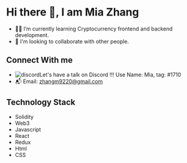 # Hi there 👋, I am Mia Zhang



- 🐱‍🏍 I’m currently learning Cryptocurrency frontend and backend development.
- 👀 I'm looking to collaborate with other people.

## Connect With me
- ![discord](/assets/images/unnamed.jpg)Let's have a talk on Discord !!! Use Name: Mia, tag: #1710
- 📬 Email: zhangm9220@gmail.com

## Technology Stack
- Solidity
- Web3
- Javascript
- React
- Redux
- Html
- CSS
